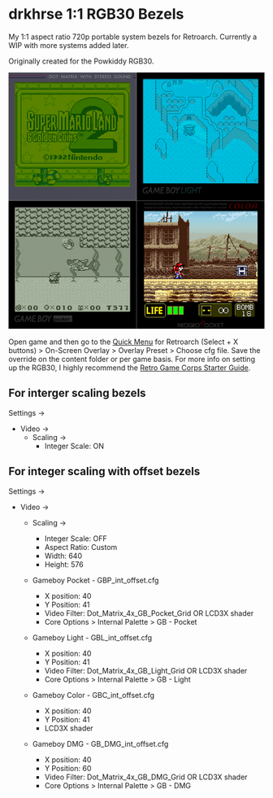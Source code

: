 # drkhrse 1:1 RGB30 Bezels
My 1:1 aspect ratio 720p portable system bezels for Retroarch. Currently a WIP with more systems added later.

Originally created for the Powkiddy RGB30.

![Screenshot](/screenshots/overview.png)

Open game and then go to the [Quick Menu](https://github.com/OnionUI/Onion/wiki/Global-Shortcuts) for Retroarch (Select + X buttons) > On-Screen Overlay > Overlay Preset > Choose cfg file. Save the override on the content folder or per game basis. For more info on setting up the RGB30, I highly recommend the [Retro Game Corps Starter Guide](https://retrogamecorps.com/2023/10/27/powkiddy-rgb30-starter-guide/#Bezels).

## For interger scaling bezels
Settings ->
- Video ->
  - Scaling ->
    - Integer Scale: ON

## For integer scaling with offset bezels
Settings ->
- Video ->
  - Scaling ->
    - Integer Scale: OFF
    - Aspect Ratio: Custom
    - Width: 640
    - Height: 576

  - Gameboy Pocket - GBP_int_offset.cfg
    - X position: 40 
    - Y Position: 41	
    - Video Filter: Dot_Matrix_4x_GB_Pocket_Grid OR LCD3X shader
    - Core Options > Internal Palette > GB - Pocket
		
  - Gameboy Light - GBL_int_offset.cfg
    - X position: 40
    - Y Position: 41
    - Video Filter: Dot_Matrix_4x_GB_Light_Grid OR LCD3X shader
    - Core Options > Internal Palette > GB - Light

  - Gameboy Color - GBC_int_offset.cfg
    - X position: 40
    - Y Position: 41
    - LCD3X shader
  
  - Gameboy DMG - GB_DMG_int_offset.cfg
    - X position: 40
    - Y Position: 60
    - Video Filter: Dot_Matrix_4x_GB_DMG_Grid OR LCD3X shader
    - Core Options > Internal Palette > GB - DMG
